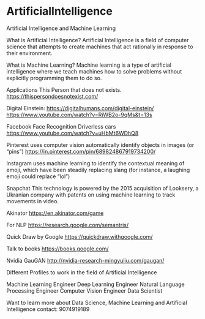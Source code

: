 # ArtificialIntelligence
Artificial Intelligence and Machine Learning

What is Artificial Intelligence?
Artificial Intelligence is a field of computer science that attempts to create machines that act rationally in response to their environment.


What is Machine Learning?
Machine learning is a type of artificial intelligence where we teach machines how to solve problems without explicitly programming them to do so.


Applications
This Person that does not exists. https://thispersondoesnotexist.com/

Digital Einstein: https://digitalhumans.com/digital-einstein/
https://www.youtube.com/watch?v=RiWB2o-9qMs&t=13s


Facebook Face Recognition
Driverless cars
https://www.youtube.com/watch?v=uHbMt6WDhQ8


Pinterest uses computer vision
 automatically identify objects in images (or “pins”) 
https://in.pinterest.com/pin/689824867919734200/


Instagram 
uses machine learning to identify the contextual meaning of emoji, which have been steadily replacing slang (for instance, a laughing emoji could replace “lol”)


Snapchat
This technology is  powered by the 2015 acquisition of Looksery, a Ukranian company with patents on using machine learning to track movements in video.


Akinator
https://en.akinator.com/game

For NLP
https://research.google.com/semantris/


Quick Draw by Google
https://quickdraw.withgoogle.com/


Talk to books
https://books.google.com/


Nvidia GauGAN
http://nvidia-research-mingyuliu.com/gaugan/


Different Profiles to work in the field of Artificial Intelligence

Machine Learning Engineer
Deep Learning Engineer
Natural Language Processing Engineer
Computer Vision Engineer
Data Scientist


Want to learn more about Data Science, Machine Learning and Artificial Intelligence
contact:
9074919189


